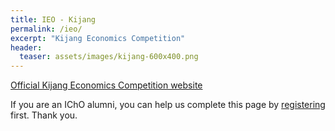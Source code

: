 ```yaml
---
title: IEO - Kijang
permalink: /ieo/
excerpt: "Kijang Economics Competition"
header:
  teaser: assets/images/kijang-600x400.png
---
```

[Official Kijang Economics Competition website](https://kijang.my/)

If you are an IChO alumni, you can help us complete this page by [registering](/alumni) first. Thank you.